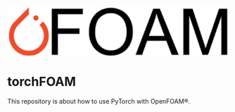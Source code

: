 <p align="center">
  <img src="/logo_new.png" width="550" align="center">
</p>

# torchFOAM
This repository is about how to use PyTorch with OpenFOAM&reg;.
